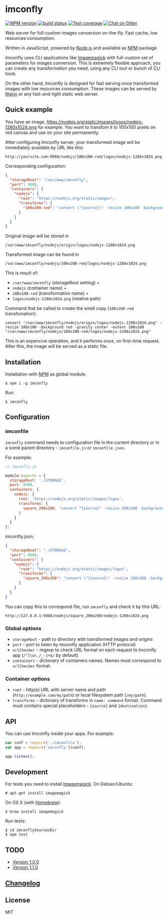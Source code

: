 imconfly
========

[![NPM version][npm-image]][npm-url]
[![build status][travis-image]][travis-url]
[![Test coverage][coveralls-image]][coveralls-url]
[![Chat on Gitter][gitter-img]][gitter-url]

Web server for full-custom images conversion on-the-fly. Fast cache, low resources consumption.

Written in JavaScript, powered by [Node.js][nodejs-url] and available as [NPM][npm-home-url] package.

Imconfly uses CLI applications like [Imagemagick][imagemagick-url] with full-custom set of
parameters for images conversion. This is extremely flexible approach, you can create any transformation you
need, using any CLI tool or bunch of CLI tools.

On the other hand, Imconfly is designed for fast serving once transformed images with low resources consumption. These 
images can be served by [Nginx][nginx-url] or any fast-and-light static web server.

Quick example
-------------

You have an image, <https://nodejs.org/static/images/logos/nodejs-1280x1024.png> for example. You want to transfom 
it to 100x100 pixels on red canvas and use on your site permanently.

After configuring Imconfly server, your transformed image will be immediately available by URL like this:

```
http://yoursite.com:9988/nodejs/100x100-red/logos/nodejs-1280x1024.png
```

Corresponding configuration:
 
```json
{
  "storageRoot": "/var/www/imconfly",
  "port": 9988,
  "containers": {
    "nodejs": {
      "root": "https://nodejs.org/static/images",
      "transforms": {
        "100x100-red": "convert \"{source}\" -resize 100x100 -background red -gravity center -extent 100x100 \"{destination}\""
      }
    }
  }
}
```

Original image will be stored in

```
/var/www/imconfly/nodejs/origin/logos/nodejs-1280x1024.png
```

Transformed image can be found in 

```
/var/www/imconfly/nodejs/100x100-red/logos/nodejs-1280x1024.png
```

This is result of:

 * `/var/www/imconfly` (storageRoot setting) + 
 * `nodejs` (container name) + 
 * `100x100-red` (transformation name) + 
 * `logos/nodejs-1280x1024.png` (relative path) 

Command that be called to create the small copy (`100x100-red` transfomation):

```
convert "/var/www/imconfly/nodejs/origin/logos/nodejs-1280x1024.png" -resize 100x100 -background red -gravity center -extent 100x100 "/var/www/imconfly/nodejs/100x100-red/logos/nodejs-1280x1024.png"
```

This is an expencive operation, and it performs once, on first-time request. 
After this, the image will be served as a static file.

Installation
------------

Installation with [NPM][npm-home-url] as global module:

```
$ npm i -g imconfly
```

Run:

```
$ imconfly
```

Configuration
-------------

### imconfile

``imconfly`` command needs to configuration file in the current directory or in a some parent directory - ``imconfile.js`` or ``imconfile.json``. 

For example:

```javascript
// imconfly.js

module.exports = {
  storageRoot: './STORAGE',
  port: 9988,
  containers: {
    nodejs: {
      root: 'https://nodejs.org/static/images/logos',
      transforms: {
        square_200x200: 'convert "{source}" -resize 200x200 -background red -gravity center -extent 200x200 "{destination}"'
      }
    }
  }
};
```

imconfly.json:


```json
{
  "storageRoot": "./STORAGE",
  "port": 9988,
  "containers": {
    "nodejs": {
      "root": "https://nodejs.org/static/images/logos",
      "transforms": {
        "square_200x200": "convert \"{source}\" -resize 200x200 -background red -gravity center -extent 200x200 \"{destination}\""
      }
    }
  }
}
```

You can copy this to correspond file, run ``imconfly`` and check it by this URL:

```
http://127.0.0.1:9988/nodejs/square_200x200/nodejs-1280x1024.png
```

### Global options

* ```storageRoot``` - path to directory with transformed images and origins
* ```port``` - port to listen by Imconfly application (HTTP protocol)
* ```urlChecker``` - regexp to check URL format on each request to Imconfly app (```/^[\w\./_-]+$/``` by default)
* ```containers``` - dictonary of containers names. Names must correspond to ```urlChecker``` format.

### Container options

* ```root``` - http(s) URL with server name and path (```http://example.com/my/path```) or local filesystem path 
  (```/my/path```).
* ```transforms``` - dictonary of transforms in ```name: command``` format. Command must contains special placeholders - 
  ```{source}``` and ```{destination}```. 
  
API
---

You can use Imconfly inside your apps. For example:

```javascript
var conf = require('./imconfile');
var app = require('imconfly')(conf);

app.listen();
```

Development
-----------

For tests you need to install [Imagemagick][imagemagick-url]. On Debian/Ubuntu:

```
# apt-get install imagemagick
```

On OS X (with [Homebrew][homebrew-url]):

```
$ brew install imagemagick
```

Run tests:

```
$ cd imconflySourcesDir
$ npm test
```


TODO
----

* [Version 1.0.0](https://github.com/imconfly/imconfly/milestone/1)
* [Version 1.1.0](https://github.com/imconfly/imconfly/milestone/2)

[Changelog](https://github.com/imconfly/imconfly/blob/master/CHANGELOG.md)
--------------------------------------------------------------------------

License
-------

MIT

[npm-image]: https://img.shields.io/npm/v/imconfly.svg
[npm-url]: https://www.npmjs.com/package/imconfly
[travis-image]: https://img.shields.io/travis/imconfly/imconfly/master.svg
[travis-url]: https://travis-ci.org/imconfly/imconfly
[coveralls-image]: https://img.shields.io/codecov/c/github/imconfly/imconfly.svg
[coveralls-url]: https://codecov.io/github/imconfly/imconfly?branch=master
[imagemagick-url]: http://www.imagemagick.org
[nginx-url]: http://nginx.org
[homebrew-url]: http://brew.sh
[nodejs-url]: https://nodejs.org/en/
[npm-home-url]: https://www.npmjs.com
[gitter-img]: https://badges.gitter.im/imconfly/imconfly.svg
[gitter-url]: https://gitter.im/imconfly/imconfly?utm_source=badge&utm_medium=badge&utm_campaign=pr-badge&utm_content=badge
